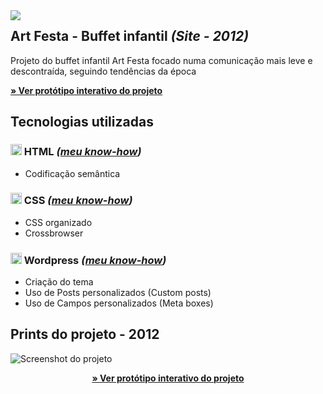 

<img src="http://velameweb.com.br/git/config/images/monitor-with-margin.png" align="left" />


<h2>Art Festa - Buffet infantil <em>(Site - 2012)</em></h2>

<p>Projeto do buffet infantil Art Festa focado numa comunicação mais leve e descontraída, seguindo tendências da época</p>

<p>
  <a href="http://velameweb.com.br/projetos-sites/art-festa-2012/" target="_blank">
    <strong>» Ver protótipo interativo do projeto</strong>
  </a>
</p>

<h2>Tecnologias utilizadas</h2>

<h3><img src="http://velameweb.com.br/git/config/images/html-icon.png" alt="HTML ícone" height="18px" /> HTML <em>(<a href="https://github.com/tarcisovelame/meu-cv/tree/master/css" target="_blank">meu know-how</a>)</em></h3>
<ul>
    <li>Codificação semântica</li>
</ul>

<h3><img src="http://velameweb.com.br/git/config/images/css-icon.png" alt="CSS ícone" height="18px" /> CSS <em>(<a href="https://github.com/tarcisovelame/meu-cv/tree/master/css" target="_blank">meu know-how</a>)</em></h3>
<ul>
    <li>CSS organizado</li>
    <li>Crossbrowser</li>
</ul>

<h3><img src="http://velameweb.com.br/git/config/images/wordpress-icon.png" alt="Wordpress ícone" height="18px" /> Wordpress <em>(<a href="https://github.com/tarcisovelame/meu-cv/tree/master/wordpress" target="_blank">meu know-how</a>)</em></h3>
<ul>
    <li>Criação do tema</li>
    <li>Uso de Posts personalizados (Custom posts)</li>
    <li>Uso de Campos personalizados (Meta boxes)</li>
</ul>

<h2>Prints do projeto - 2012</h2>

<img src="http://velameweb.com.br/projetos-sites/art-festa-2012/screenshot.jpg" alt="Screenshot do projeto">

<p align="center">
  <a href="http://velameweb.com.br/projetos-sites/art-festa-2012/" target="_blank">
    <strong>» Ver protótipo interativo do projeto</strong>
  </a>
</p>